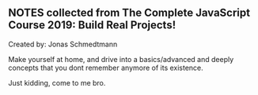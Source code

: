 ## NOTES collected from The Complete JavaScript Course 2019: Build Real Projects!
Created by: Jonas Schmedtmann

Make yourself at home, and drive into a basics/advanced and deeply concepts that you dont remember anymore of its existence.

Just kidding, come to me bro.
